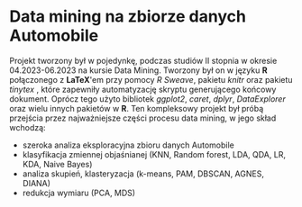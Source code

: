 # Data mining na zbiorze danych Automobile

Projekt tworzony był w pojedynkę, podczas studiów II stopnia w okresie 04.2023-06.2023 na kursie Data Mining. Tworzony był on w języku **R** połączonego z **LaTeX**'em przy pomocy *R Sweave*, pakietu *knitr* oraz pakietu *tinytex* , które zapewniły automatyzację skryptu generującego końcowy dokument. Oprócz tego użyto bibliotek *ggplot2*, *caret*, *dplyr*, *DataExplorer* oraz wielu innych pakietów w **R**.  Ten kompleksowy projekt był próbą przejścia przez najważniejsze części procesu data mining, w jego skład wchodzą:
- szeroka analiza eksploracyjna zbioru danych Automobile
- klasyfikacja zmiennej objaśnianej (KNN, Random forest, LDA, QDA, LR, KDA, Naive Bayes)
- analiza skupień, klasteryzacja (k-means, PAM, DBSCAN, AGNES, DIANA)
- redukcja wymiaru (PCA, MDS)
